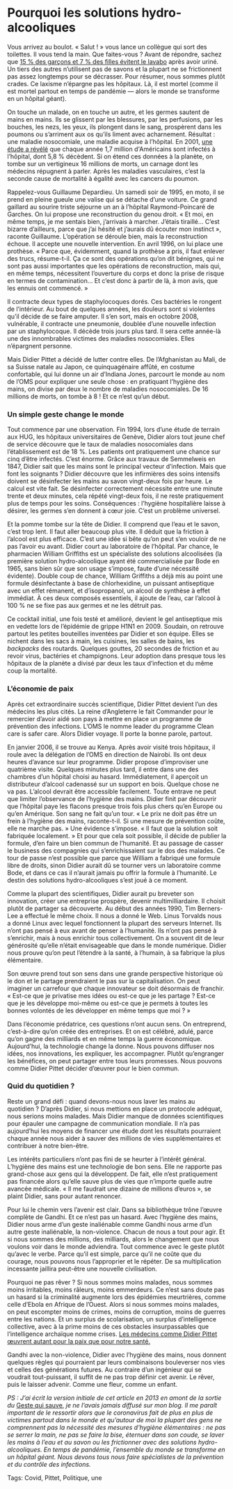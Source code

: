 # Pourquoi les solutions hydro-alcooliques

Vous arrivez au boulot. « Salut ! » vous lance un collègue qui sort des toilettes. Il vous tend la main. Que faites-vous ? Avant de répondre, sachez que [15 % des garçons et 7 % des filles évitent le lavabo](http://www.livescience.com/37326-bathroom-hand-washing-habits.html) après avoir uriné. Un tiers des autres n’utilisent pas de savons et la plupart ne se frictionnent pas assez longtemps pour se décrasser. Pour résumer, nous sommes plutôt crades. Ce laxisme n’épargne pas les hôpitaux. Là, il est mortel (comme il est mortel partout en temps de pandémie — alors le monde se transforme en un hôpital géant).

On touche un malade, on en touche un autre, et les germes sautent de mains en mains. Ils se glissent par les blessures, par les perfusions, par les bouches, les nezs, les yeux, ils plongent dans le sang, prospèrent dans les poumons ou s’arriment aux os qu’ils liment avec acharnement. Résultat : une maladie nosocomiale, une maladie acquise à l’hôpital. En 2001, [une étude a révélé](/2013/10/21/de-quoi-allez-vous-mourir/) que chaque année 1,7 million d'Américains sont infectés à l’hôpital, dont 5,8 % décèdent. Si on étend ces données à la planète, on tombe sur un vertigineux 16 millions de morts, un carnage dont les médecins répugnent à parler. Après les maladies vasculaires, c’est la seconde cause de mortalité à égalité avec les cancers du poumon.

Rappelez-vous Guillaume Depardieu. Un samedi soir de 1995, en moto, il se prend en pleine gueule une valise qui se détache d’une voiture. Ce grand gaillard au sourire triste séjourne un an à l’hôpital Raymond-Poincaré de Garches. On lui propose une reconstruction du genou droit. « Et moi, en même temps, je me sentais bien, j’arrivais à marcher. J’étais tiraillé… C’est bizarre d’ailleurs, parce que j’ai hésité et j’aurais dû écouter mon instinct », raconte Guillaume. L’opération se déroule bien, mais la reconstruction échoue. Il accepte une nouvelle intervention. En avril 1996, on lui place une prothèse. « Parce que, évidemment, quand la prothèse a pris, il faut enlever des trucs, résume-t-il. Ça ce sont des opérations qu’on dit bénignes, qui ne sont pas aussi importantes que les opérations de reconstruction, mais qui, en même temps, nécessitent l’ouverture du corps et donc la prise de risque en termes de contamination… Et c’est donc à partir de là, à mon avis, que les ennuis ont commencé. »

Il contracte deux types de staphylocoques dorés. Ces bactéries le rongent de l’intérieur. Au bout de quelques années, les douleurs sont si violentes qu’il décide de se faire amputer. Il s’en sort, mais en octobre 2008, vulnérable, il contracte une pneumonie, doublée d’une nouvelle infection par un staphylocoque. Il décède trois jours plus tard. Il sera cette année-là une des innombrables victimes des maladies nosocomiales. Elles n’épargnent personne.

Mais Didier Pittet a décidé de lutter contre elles. De l’Afghanistan au Mali, de sa Suisse natale au Japon, ce quinquagénaire affûté, en costume confortable, qui lui donne un air d’Indiana Jones, parcourt le monde au nom de l’OMS pour expliquer une seule chose : en pratiquant l’hygiène des mains, on divise par deux le nombre de maladies nosocomiales. De 16 millions de morts, on tombe à 8 ! Et ce n’est qu’un début.

### Un simple geste change le monde

Tout commence par une observation. Fin 1994, lors d’une étude de terrain aux HUG, les hôpitaux universitaires de Genève, Didier alors tout jeune chef de service découvre que le taux de maladies nosocomiales dans l’établissement est de 18 %. Les patients ont pratiquement une chance sur cinq d’être infectés. C’est énorme. Grâce aux travaux de Semmelweis en 1847, Didier sait que les mains sont le principal vecteur d’infection. Mais que font les soignants ? Didier découvre que les infirmières des soins intensifs doivent se désinfecter les mains au savon vingt-deux fois par heure. Le calcul est vite fait. Se désinfecter correctement nécessite entre une minute trente et deux minutes, cela répété vingt-deux fois, il ne reste pratiquement plus de temps pour les soins. Conséquences : l’hygiène hospitalière laisse à désirer, les germes s’en donnent à cœur joie. C’est un problème universel.

Et la pomme tombe sur la tête de Didier. Il comprend que l’eau et le savon, c’est trop lent. Il faut aller beaucoup plus vite. Il déduit que la friction à l’alcool est plus efficace. C’est une idée si bête qu’on peut s’en vouloir de ne pas l’avoir eu avant. Didier court au laboratoire de l’hôpital. Par chance, le pharmacien William Griffiths est un spécialiste des solutions alcoolisées (la première solution hydro-alcoolique ayant été commercialisée par Bode en 1965, sans bien sûr que son usage s’impose, faute d’une nécessité évidente). Double coup de chance, William Griffiths a déjà mis au point une formule désinfectante à base de chlorhexidine, un puissant antiseptique avec un effet rémanent, et d’isopropanol, un alcool de synthèse à effet immédiat. À ces deux composés essentiels, il ajoute de l’eau, car l’alcool à 100 % ne se fixe pas aux germes et ne les détruit pas.

Ce cocktail initial, une fois testé et amélioré, devient le gel antiseptique mis en vedette lors de l’épidémie de grippe H1N1 en 2009. Soudain, on retrouve partout les petites bouteilles inventées par Didier et son équipe. Elles se nichent dans les sacs à main, les cuisines, les salles de bains, les *backpacks* des routards. Quelques gouttes, 20 secondes de friction et au revoir virus, bactéries et champignons. Leur adoption dans presque tous les hôpitaux de la planète a divisé par deux les taux d’infection et du même coup la mortalité.

### L’économie de paix

Après cet extraordinaire succès scientifique, Didier Pittet devient l’un des médecins les plus cités. La reine d’Angleterre le fait Commander pour le remercier d’avoir aidé son pays à mettre en place un programme de prévention des infections. L’OMS le nomme leader du programme Clean care is safer care. Alors Didier voyage. Il porte la bonne parole, partout.

En janvier 2006, il se trouve au Kenya. Après avoir visité trois hôpitaux, il roule avec la délégation de l’OMS en direction de Nairobi. Ils ont deux heures d’avance sur leur programme. Didier propose d’improviser une quatrième visite. Quelques minutes plus tard, il entre dans une des chambres d’un hôpital choisi au hasard. Immédiatement, il aperçoit un distributeur d’alcool cadenassé sur un support en bois. Quelque chose ne va pas. L’alcool devrait être accessible facilement. Toute entrave ne peut que limiter l’observance de l’hygiène des mains. Didier finit par découvrir que l’hôpital paye les flacons presque trois fois plus chers qu’en Europe ou qu’en Amérique. Son sang ne fait qu’un tour. « Le prix ne doit pas être un frein à l’hygiène des mains, raconte-t-il. Si une mesure de prévention coûte, elle ne marche pas. » Une évidence s’impose. « Il faut que la solution soit fabriquée localement. » Et pour que cela soit possible, il décide de publier la formule, d’en faire un bien commun de l’humanité. Et au passage de casser le business des compagnies qui s’enrichissaient sur le dos des malades. Ce tour de passe n’est possible que parce que William a fabriqué une formule libre de droits, sinon Didier aurait dû se tourner vers un laboratoire comme Bode, et dans ce cas il n’aurait jamais pu offrir la formule à l’humanité. Le destin des solutions hydro-alcooliques s’est joué à ce moment.

Comme la plupart des scientifiques, Didier aurait pu breveter son innovation, créer une entreprise prospère, devenir multimilliardaire. Il choisit plutôt de partager sa découverte. Au début des années 1990, Tim Berners-Lee a effectué le même choix. Il nous a donné le Web. Linus Torvalds nous a donné Linux avec lequel fonctionnent la plupart des serveurs Internet. Ils n’ont pas pensé à eux avant de penser à l’humanité. Ils n’ont pas pensé à s’enrichir, mais à nous enrichir tous collectivement. On a souvent dit de leur générosité qu’elle n’était envisageable que dans le monde numérique. Didier nous prouve qu’on peut l’étendre à la santé, à l’humain, à sa fabrique la plus élémentaire.

Son œuvre prend tout son sens dans une grande perspective historique où le don et le partage prendraient le pas sur la capitalisation. On peut imaginer un carrefour que chaque innovateur se doit désormais de franchir. « Est-ce que je privatise mes idées ou est-ce que je les partage ? Est-ce que je les développe moi-même ou est-ce que je permets à toutes les bonnes volontés de les développer en même temps que moi ? »

Dans l’économie prédatrice, ces questions n’ont aucun sens. On entreprend, c’est-à-dire qu’on créée des entreprises. Et on est célébré, adulé, parce qu’on gagne des milliards et en même temps la guerre économique. Aujourd’hui, la technologie change la donne. Nous pouvons diffuser nos idées, nos innovations, les expliquer, les accompagner. Plutôt qu’engranger les bénéfices, on peut partager entre tous leurs promesses. Nous pouvons comme Didier Pittet décider d’œuvrer pour le bien commun.

### Quid du quotidien ?

Reste un grand défi : quand devons-nous nous laver les mains au quotidien ? D’après Didier, si nous mettions en place un protocole adéquat, nous serions moins malades. Mais Didier manque de données scientifiques pour épauler une campagne de communication mondiale. Il n’a pas aujourd’hui les moyens de financer une étude dont les résultats pourraient chaque année nous aider à sauver des millions de vies supplémentaires et contribuer à notre bien-être.

Les intérêts particuliers n’ont pas fini de se heurter à l’intérêt général. L’hygiène des mains est une technologie de bon sens. Elle ne rapporte pas grand-chose aux gens qui la développent. De fait, elle n’est pratiquement pas financée alors qu’elle sauve plus de vies que n’importe quelle autre avancée médicale. « Il me faudrait une dizaine de millions d’euros », se plaint Didier, sans pour autant renoncer.

Pour lui le chemin vers l’avenir est clair. Dans sa bibliothèque trône l’œuvre complète de Gandhi. Et ce n’est pas un hasard. Avec l’hygiène des mains, Didier nous arme d’un geste inaliénable comme Gandhi nous arme d’un autre geste inaliénable, la non-violence. Chacun de nous a tout pour agir. Et si nous sommes des millions, des milliards, alors le changement que nous voulons voir dans le monde adviendra. Tout commence avec le geste plutôt qu’avec le verbe. Parce qu’il est simple, parce qu’il ne coûte que du courage, nous pouvons nous l’approprier et le répéter. De sa multiplication incessante jaillira peut-être une nouvelle civilisation.

Pourquoi ne pas rêver ? Si nous sommes moins malades, nous sommes moins irritables, moins râleurs, moins emmerdeurs. Ce n’est sans doute pas un hasard si la criminalité augmente lors des épidémies meurtrières, comme celle d’Ebola en Afrique de l’Ouest. Alors si nous sommes moins malades, on peut escompter moins de crimes, moins de corruption, moins de guerres entre les nations. Et un surplus de scolarisation, un surplus d’intelligence collective, avec à la prime moins de ces obstacles insurpassables que l’intelligence archaïque nomme crises. [Les médecins comme Didier Pittet œuvrent autant pour la paix que pour notre santé.](https://tcrouzet.com/2016/03/17/docteurs-de-paix)

Gandhi avec la non-violence, Didier avec l’hygiène des mains, nous donnent quelques règles qui pourraient par leurs combinaisons bouleverser nos vies et celles des générations futures. Au contraire d’un ingénieur qui se voudrait tout-puissant, il suffit de ne pas trop définir cet avenir. Le rêver, puis le laisser advenir. Comme une fleur, comme un enfant.

*PS : J’ai écrit la version initiale de cet article en 2013 en amont de la sortie du* [Geste qui sauve](https://tcrouzet.com/le-geste-qui-sauve/), *je ne l’avais jamais diffusé sur mon blog. Il me paraît important de le ressortir alors que le coronavirus fait de plus en plus de victimes partout dans le monde et qu’autour de moi la plupart des gens ne comprennent pas la nécessité des mesures d’hygiène élémentaires : ne pas se serrer la main, ne pas se faire la bise, éternuer dans son coude, se laver les mains à l’eau et au savon ou les frictionner avec des solutions hydro-alcooliques. En temps de pandémie, l’ensemble du monde se transforme en un hôpital géant. Nous devons tous nous faire spécialistes de la prévention et du contrôle des infections.*

Tags: Covid, Pittet, Politique, une